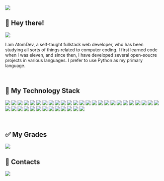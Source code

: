 <img src="https://github.com/Atom345/Atom345/blob/main/atom-header.png" /> 

## 👋 Hey there! 

![](https://komarev.com/ghpvc/?username=Atom345&color=blueviolet) 

I am AtomDev, a self-taught fullstack web developer, who has been studying all sorts of things related to computer coding. I first learned code when I was eleven, and since then, I have developed several open-soucre projects in various languages. I prefer to use Python as my primary language. 

<br> 

## 💾 My Technology Stack 
![](https://img.shields.io/badge/npm-CB3837?style=for-the-badge&logo=npm&logoColor=white) ![](https://img.shields.io/badge/YouTube-FF0000?style=for-the-badge&logo=youtube&logoColor=white) ![](https://img.shields.io/badge/Opera-FF1B2D?style=for-the-badge&logo=Opera&logoColor=white) ![](https://img.shields.io/badge/Brave-FF1B2D?style=for-the-badge&logo=Brave&logoColor=white) ![](https://img.shields.io/badge/Git-F05032?style=for-the-badge&logo=git&logoColor=white) ![](https://img.shields.io/badge/Reddit-FF4500?style=for-the-badge&logo=reddit&logoColor=white) ![](https://img.shields.io/badge/Xampp-F37623?style=for-the-badge&logo=xampp&logoColor=white) ![](https://img.shields.io/badge/Postman-FF6C37?style=for-the-badge&logo=Postman&logoColor=white) ![](https://img.shields.io/badge/JavaScript-F7DF1E?style=for-the-badge&logo=javascript&logoColor=black) ![](https://img.shields.io/badge/Python-FFD43B?style=for-the-badge&logo=python&logoColor=darkgreen) ![](https://img.shields.io/badge/Xbox-107C10?style=for-the-badge&logo=xbox&logoColor=white) ![](https://img.shields.io/badge/HTML-239120?style=for-the-badge&logo=html5&logoColor=white) ![](https://img.shields.io/badge/CSS-239120?&style=for-the-badge&logo=css3&logoColor=white) ![](https://img.shields.io/badge/Node.js-339933?style=for-the-badge&logo=nodedotjs&logoColor=white) ![](https://img.shields.io/badge/Selenium-43B02A?style=for-the-badge&logo=Selenium&logoColor=white) ![](https://img.shields.io/badge/MongoDB-4EA94B?style=for-the-badge&logo=mongodb&logoColor=white) ![](https://img.shields.io/badge/Qt-41CD52?style=for-the-badge&logo=qt&logoColor=white) ![](https://img.shields.io/badge/Android-3DDC84?style=for-the-badge&logo=android&logoColor=white) ![](https://img.shields.io/badge/Notepad++-90E59A.svg?style=for-the-badge&logo=notepad%2B%2B&logoColor=black) ![](https://img.shields.io/badge/Windows-0078D6?style=for-the-badge&logo=windows&logoColor=white) ![](https://img.shields.io/badge/jQuery-0769AD?style=for-the-badge&logo=jquery&logoColor=white) ![](https://img.shields.io/badge/CSS3-1572B6?style=for-the-badge&logo=css3&logoColor=white) ![](https://img.shields.io/badge/Yarn-2C8EBB?style=for-the-badge&logo=yarn&logoColor=white) ![](https://img.shields.io/badge/Canva-%2300C4CC.svg?&style=for-the-badge&logo=Canva&logoColor=white) ![](https://img.shields.io/badge/Heroku-430098?style=for-the-badge&logo=heroku&logoColor=white) ![](https://img.shields.io/badge/Bootstrap-563D7C?style=for-the-badge&logo=bootstrap&logoColor=white) ![](https://img.shields.io/badge/PHP-777BB4?style=for-the-badge&logo=php&logoColor=white) ![](https://img.shields.io/badge/Chart.js-FF6384?style=for-the-badge&logo=chartdotjs&logoColor=white) ![](https://img.shields.io/badge/replit-667881?style=for-the-badge&logo=replit&logoColor=white) ![](https://img.shields.io/badge/Atom-66595C?style=for-the-badge&logo=Atom&logoColor=white) ![](https://img.shields.io/badge/json-5E5C5C?style=for-the-badge&logo=json&logoColor=white) ![](https://img.shields.io/badge/MySQL-00000F?style=for-the-badge&logo=mysql&logoColor=white) ![](https://img.shields.io/badge/Markdown-000000?style=for-the-badge&logo=markdown&logoColor=white)  ![](https://img.shields.io/badge/Flask-000000?style=for-the-badge&logo=flask&logoColor=white) ![](https://img.shields.io/badge/PyCharm-000000.svg?&style=for-the-badge&logo=PyCharm&logoColor=white) ![](https://img.shields.io/badge/Codesandbox-000000?style=for-the-badge&logo=CodeSandbox&logoColor=white) ![](https://img.shields.io/badge/Steam-000000?style=for-the-badge&logo=steam&logoColor=white) ![](https://img.shields.io/badge/prettier-1A2C34?style=for-the-badge&logo=prettier&logoColor=F7BA3E) 

<br> 

## ✅ My Grades 
<img align="center" src="https://github-readme-stats.vercel.app/api/top-langs/?username=Atom345&theme=tokyonight" />


<br>

## 📮 Contacts <a href = "#">
<img src = "https://img.shields.io/badge/Discord-7289DA?style=for-the-badge&logo=discord&logoColor=white"></a>
